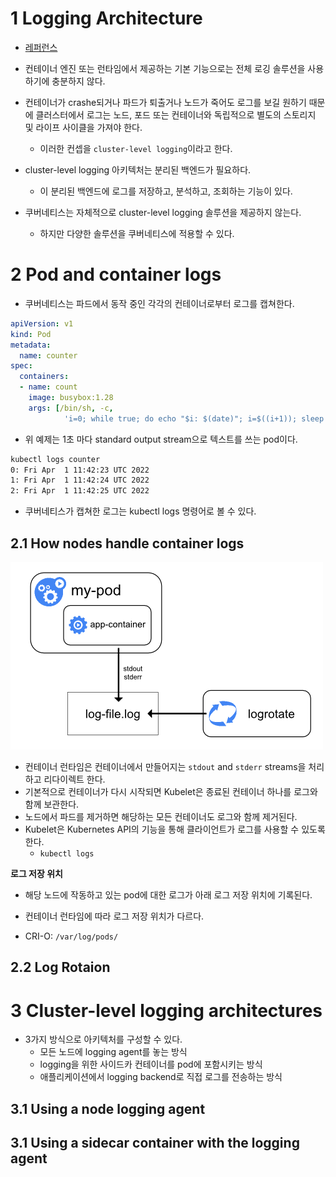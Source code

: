 # 1 Logging Architecture

- [레퍼런스](https://kubernetes.io/docs/concepts/cluster-administration/logging/)
- 컨테이너 엔진 또는 런타임에서 제공하는 기본 기능으로는 전체 로깅 솔루션을 사용하기에 충분하지 않다.
- 컨테이너가 crashe되거나 파드가 퇴출거나 노드가 죽어도 로그를 보길 원하기 때문에 클러스터에서 로그는 노드, 포드 또는 컨테이너와 독립적으로 별도의 스토리지 및 라이프 사이클을 가져야 한다.
  - 이러한 컨셉을 `cluster-level logging`이라고 한다.

- cluster-level logging 아키텍처는 분리된 백엔드가 필요하다.
  - 이 분리된 백엔드에 로그를 저장하고, 분석하고, 조회하는 기능이 있다.
- 쿠버네티스는 자체적으로 cluster-level logging 솔루션을 제공하지 않는다.
  - 하지만 다양한 솔루션을 쿠버네티스에 적용할 수 있다.



# 2 Pod and container logs

- 쿠버네티스는 파드에서 동작 중인 각각의 컨테이너로부터 로그를 캡쳐한다.



```yaml
apiVersion: v1
kind: Pod
metadata:
  name: counter
spec:
  containers:
  - name: count
    image: busybox:1.28
    args: [/bin/sh, -c,
            'i=0; while true; do echo "$i: $(date)"; i=$((i+1)); sleep 1; done']
```

- 위 예제는 1초 마다 standard output stream으로 텍스트를 쓰는 pod이다.



```bash
kubectl logs counter
0: Fri Apr  1 11:42:23 UTC 2022
1: Fri Apr  1 11:42:24 UTC 2022
2: Fri Apr  1 11:42:25 UTC 2022
```

- 쿠버네티스가 캡쳐한 로그는 kubectl logs 명령어로 볼 수 있다.



## 2.1 How nodes handle container logs

![logging-node-level](images/logging-node-level.png)

- 컨테이너 런타임은 컨테이너에서 만들어지는 `stdout` and `stderr` streams을 처리하고 리다이렉트 한다.
- 기본적으로 컨테이너가 다시 시작되면 Kubelet은 종료된 컨테이너 하나를 로그와 함께 보관한다.
- 노드에서 파드를 제거하면 해당하는 모든 컨테이너도 로그와 함께 제거된다.
- Kubelet은 Kubernetes API의 기능을 통해 클라이언트가 로그를 사용할 수 있도록 한다. 
  - `kubectl logs`



**로그 저장 위치**

- 해당 노드에 작동하고 있는 pod에 대한 로그가 아래 로그 저장 위치에 기록된다.
- 컨테이너 런타임에 따라 로그 저장 위치가 다르다.

- CRI-O: `/var/log/pods/`



## 2.2 Log Rotaion



# 3 Cluster-level logging architectures

- 3가지 방식으로 아키텍처를 구성할 수 있다.
  - 모든 노드에 logging agent를 놓는 방식
  - logging을 위한 사이드카 컨테이너를 pod에 포함시키는 방식
  - 애플리케이션에서 logging backend로 직접 로그를 전송하는 방식



## 3.1 Using a node logging agent



## 3.1 Using a sidecar container with the logging agent